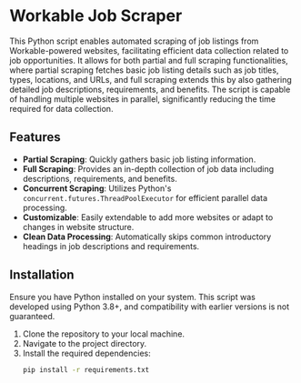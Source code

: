# Workable Job Scraper

This Python script enables automated scraping of job listings from Workable-powered websites, facilitating efficient data collection related to job opportunities. It allows for both partial and full scraping functionalities, where partial scraping fetches basic job listing details such as job titles, types, locations, and URLs, and full scraping extends this by also gathering detailed job descriptions, requirements, and benefits. The script is capable of handling multiple websites in parallel, significantly reducing the time required for data collection.

## Features

- **Partial Scraping**: Quickly gathers basic job listing information.
- **Full Scraping**: Provides an in-depth collection of job data including descriptions, requirements, and benefits.
- **Concurrent Scraping**: Utilizes Python's `concurrent.futures.ThreadPoolExecutor` for efficient parallel data processing.
- **Customizable**: Easily extendable to add more websites or adapt to changes in website structure.
- **Clean Data Processing**: Automatically skips common introductory headings in job descriptions and requirements.

## Installation

Ensure you have Python installed on your system. This script was developed using Python 3.8+, and compatibility with earlier versions is not guaranteed.

1. Clone the repository to your local machine.
2. Navigate to the project directory.
3. Install the required dependencies:
   ```sh
   pip install -r requirements.txt
